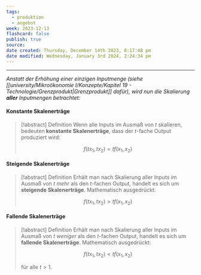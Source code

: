 ```yaml
---
tags:
  - produktion
  - angebot
week: 2023-12-13
flashcard: false
publish: true
source: 
date created: Thursday, December 14th 2023, 8:17:48 pm
date modified: Wednesday, January 3rd 2024, 2:24:34 pm
---
```

***

*Anstatt der Erhöhung einer einzigen Inputmenge (siehe [[university/Mikroökonomie I/Konzepte/Kapitel 19 - Technologie/Grenzprodukt|Grenzprodukt]] dafür), wird nun die Skalierung **aller** Inputmengen betrachtet:*

#### Konstante Skalenerträge

> [!abstract] Definition 
> Wenn alle Inputs im Ausmaß von $t$ skalieren, bedeuten **konstante Skalenerträge**, dass der $t$-fache Output produziert wird:
> 
> $$
> f(tx_{1}, tx_{2}) = tf(x_{1},x_{2})
> $$
#### Steigende Skalenerträge

> [!abstract] Definition 
> Erhält man nach Skalierung aller Inputs im Ausmaß von $t$ *mehr* als den $t$-fachen Output, handelt es sich um **steigende Skalenerträge**. Mathematisch ausgedrückt:
> 
> $$
> f(tx_{1}, tx_{2}) > tf(x_{1}, x_{2})
> $$

#### Fallende Skalenerträge

> [!abstract] Definition
> Erhält man nach Skalierung aller Inputs im Ausmaß von $t$ *weniger* als den $t$-fachen Output, handelt es sich um **fallende Skalenerträge**. Mathematisch ausgedrückt:
>
> $$
> f(tx_{1}, tx_{2}) < tf(x_{1}, x_{2})
> $$
>
> für alle $t > 1$.

